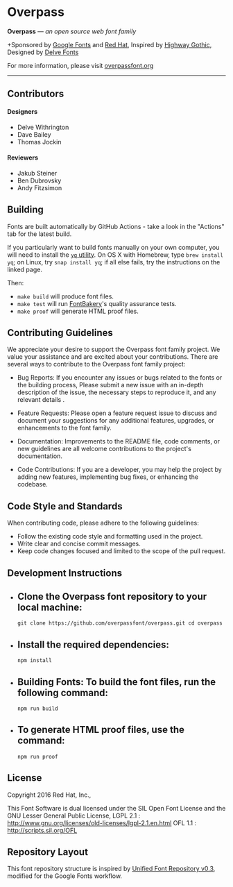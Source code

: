 # Overpass
**Overpass** — _an open source web font family_

+Sponsored by [Google Fonts](https://fonts.google.com) and [Red Hat](http://www.redhat.com), Inspired by [Highway Gothic](http://en.wikipedia.org/wiki/Highway_Gothic), Designed by [Delve Fonts](http://www.delvefonts.com)

        

For more information, please visit  [overpassfont.org](http://overpassfont.org  "overpassfont.org")



---
## Contributors

#### Designers
* Delve Withrington
* Dave Bailey
* Thomas Jockin

#### Reviewers
* Jakub Steiner
* Ben Dubrovsky
* Andy Fitzsimon


## Building

Fonts are built automatically by GitHub Actions - take a look in the "Actions" tab for the latest build.

If you particularly want to build fonts manually on your own computer, you will need to install the [`yq` utility](https://github.com/mikefarah/yq). On OS X with Homebrew, type `brew install yq`; on Linux, try `snap install yq`; if all else fails, try the instructions on the linked page.

Then:

* `make build` will produce font files.
* `make test` will run [FontBakery](https://github.com/googlefonts/fontbakery)'s quality assurance tests.
* `make proof` will generate HTML proof files.

## Contributing Guidelines
We appreciate your desire to support the Overpass font family project. We value your assistance and are excited about your contributions.
There are several ways to contribute to the Overpass font family project:

* Bug Reports: If you encounter any issues or bugs related to the fonts or the building process, Please submit a new issue with an in-depth description of the issue, the necessary steps to reproduce it, and any relevant details .

* Feature Requests: Please open a feature request issue to discuss and document your suggestions for any additional features, upgrades, or enhancements to the font family.

* Documentation: Improvements to the README file, code comments, or new guidelines are all welcome contributions to the project's documentation.

* Code Contributions: If you are a developer, you may help the project by adding new features, implementing bug fixes, or enhancing the codebase.

## Code Style and Standards

When contributing code, please adhere to the following guidelines:

* Follow the existing code style and formatting used in the project.
* Write clear and concise commit messages.
* Keep code changes focused and limited to the scope of the pull request.

## Development Instructions

* Clone the Overpass font repository to your local machine:
  ----
   `git clone https://github.com/overpassfont/overpass.git
    cd overpass`

* Install the required dependencies:
  ----
    ` npm install `

* Building Fonts:
  To build the font files, run the following command:
  ----
     `npm run build`
  
* To generate HTML proof files, use the command:
  ----
  `npm run proof`




## License

Copyright 2016 Red Hat, Inc.,

This Font Software is dual licensed under the SIL Open Font License and the GNU Lesser General Public License,
LGPL 2.1 : http://www.gnu.org/licenses/old-licenses/lgpl-2.1.en.html
OFL  1.1  : http://scripts.sil.org/OFL


## Repository Layout

This font repository structure is inspired by [Unified Font Repository v0.3](https://github.com/unified-font-repository/Unified-Font-Repository), modified for the Google Fonts workflow.
